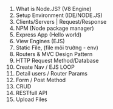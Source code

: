 1. What is Node.JS? (V8 Engine)
2. Setup Environment (IDE/NODE.JS)
3. Clients/Servers | Request/Response
4. NPM (Node package manager)
5. Express App (Hello world)
6. View Engines (EJS)
7. Static File, (file môi trường - env)
8. Routers & MVC Design Pattern
9. HTTP Request Method/Database
10. Create Nav / EJS LOOP
11. Detail users / Router Params
12. Form / Post Method
13. CRUD
14. RESTfull API
15. Upload Files